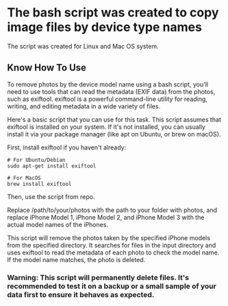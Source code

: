 # The bash script was created to copy image files by device type names

The script was created for Linux and Mac OS system.

## Know How To Use


To remove photos by the device model name using a bash script, you'll need to use tools that can read the metadata (EXIF data) from the photos, such as exiftool. exiftool is a powerful command-line utility for reading, writing, and editing metadata in a wide variety of files.

Here's a basic script that you can use for this task. This script assumes that exiftool is installed on your system. If it's not installed, you can usually install it via your package manager (like apt on Ubuntu, or brew on macOS).

First, install exiftool if you haven't already:

```
# For Ubuntu/Debian
sudo apt-get install exiftool

# For MacOS
brew install exiftool
```

Then, use the script from repo.

Replace /path/to/your/photos with the path to your folder with photos, and replace iPhone Model 1, iPhone Model 2, and iPhone Model 3 with the actual model names of the iPhones.

This script will remove the photos taken by the specified iPhone models from the specified directory. It searches for files in the input directory and uses exiftool to read the metadata of each photo to check the model name. If the model name matches, the photo is deleted.

### Warning: This script will permanently delete files. It's recommended to test it on a backup or a small sample of your data first to ensure it behaves as expected.